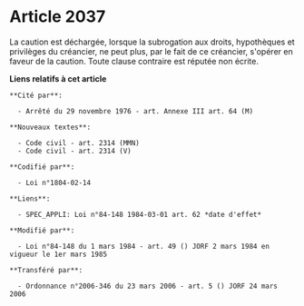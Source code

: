 # Article 2037

La caution est déchargée, lorsque la subrogation aux droits, hypothèques et privilèges du créancier, ne peut plus, par le
fait de ce créancier, s'opérer en faveur de la caution. Toute clause contraire est réputée non écrite.

**Liens relatifs à cet article**

	**Cité par**:

	  - Arrêté du 29 novembre 1976 - art. Annexe III art. 64 (M)

	**Nouveaux textes**:

	  - Code civil - art. 2314 (MMN)
	  - Code civil - art. 2314 (V)

	**Codifié par**:

	  - Loi n°1804-02-14

	**Liens**:

	  - SPEC_APPLI: Loi n°84-148 1984-03-01 art. 62 *date d'effet*

	**Modifié par**:

	  - Loi n°84-148 du 1 mars 1984 - art. 49 () JORF 2 mars 1984 en vigueur le 1er mars 1985

	**Transféré par**:

	  - Ordonnance n°2006-346 du 23 mars 2006 - art. 5 () JORF 24 mars 2006

